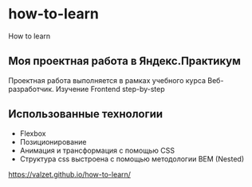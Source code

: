 # how-to-learn
How to learn


## Моя проектная работа в Яндекс.Практикум

Проектная работа выполняется в рамках учебного курса Веб-разработчик. Изучение Frontend step-by-step

## Использованные технологии
* Flexbox
* Позиционирование
* Анимация и трансформация с помощью CSS
* Структура css выстроена с помощью методологии BEM (Nested)

https://valzet.github.io/how-to-learn/
